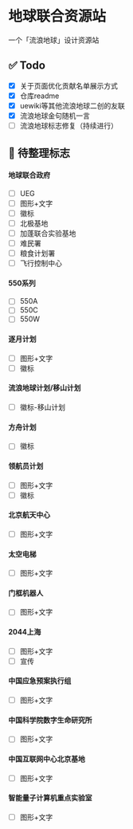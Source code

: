 # 地球联合资源站
一个「流浪地球」设计资源站

## ✅ Todo
- [x] 关于页面优化贡献名单展示方式
- [x] 仓库readme
- [x] uewiki等其他流浪地球二创的友联
- [x] 流浪地球金句随机一言
- [ ] 流浪地球标志修复（持续进行）

## 🚩 待整理标志
#### 地球联合政府
- [ ] UEG
- [ ] 图形+文字
- [ ] 徽标
- [ ] 北极基地
- [ ] 加蓬联合实验基地
- [ ] 难民署
- [ ] 粮食计划署
- [ ] 飞行控制中心
#### 550系列
- [ ] 550A
- [ ] 550C
- [ ] 550W
#### 逐月计划
- [ ] 图形+文字
- [ ] 徽标
#### 流浪地球计划/移山计划
- [ ] 徽标-移山计划
#### 方舟计划
- [ ] 徽标
#### 领航员计划
- [ ] 图形+文字
- [ ] 徽标
#### 北京航天中心
- [ ] 图形+文字
#### 太空电梯
- [ ] 图形+文字
#### 门框机器人
- [ ] 图形+文字
#### 2044上海
- [ ] 图形+文字
- [ ] 宣传
#### 中国应急预案执行组
- [ ] 图形+文字
#### 中国科学院数字生命研究所
- [ ] 图形+文字
#### 中国互联网中心北京基地
- [ ] 图形+文字
#### 智能量子计算机重点实验室
- [ ] 图形+文字